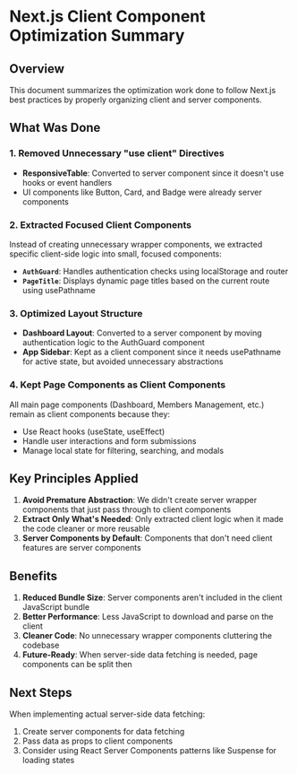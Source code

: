 # Next.js Client Component Optimization Summary

## Overview
This document summarizes the optimization work done to follow Next.js best practices by properly organizing client and server components.

## What Was Done

### 1. Removed Unnecessary "use client" Directives
- **ResponsiveTable**: Converted to server component since it doesn't use hooks or event handlers
- UI components like Button, Card, and Badge were already server components

### 2. Extracted Focused Client Components
Instead of creating unnecessary wrapper components, we extracted specific client-side logic into small, focused components:

- **`AuthGuard`**: Handles authentication checks using localStorage and router
- **`PageTitle`**: Displays dynamic page titles based on the current route using usePathname

### 3. Optimized Layout Structure
- **Dashboard Layout**: Converted to a server component by moving authentication logic to the AuthGuard component
- **App Sidebar**: Kept as a client component since it needs usePathname for active state, but avoided unnecessary abstractions

### 4. Kept Page Components as Client Components
All main page components (Dashboard, Members Management, etc.) remain as client components because they:
- Use React hooks (useState, useEffect)
- Handle user interactions and form submissions
- Manage local state for filtering, searching, and modals

## Key Principles Applied

1. **Avoid Premature Abstraction**: We didn't create server wrapper components that just pass through to client components
2. **Extract Only What's Needed**: Only extracted client logic when it made the code cleaner or more reusable
3. **Server Components by Default**: Components that don't need client features are server components

## Benefits

1. **Reduced Bundle Size**: Server components aren't included in the client JavaScript bundle
2. **Better Performance**: Less JavaScript to download and parse on the client
3. **Cleaner Code**: No unnecessary wrapper components cluttering the codebase
4. **Future-Ready**: When server-side data fetching is needed, page components can be split then

## Next Steps

When implementing actual server-side data fetching:
1. Create server components for data fetching
2. Pass data as props to client components
3. Consider using React Server Components patterns like Suspense for loading states